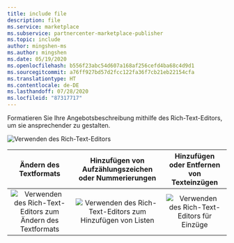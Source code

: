 ```yaml
---
title: include file
description: file
ms.service: marketplace
ms.subservice: partnercenter-marketplace-publisher
ms.topic: include
author: mingshen-ms
ms.author: mingshen
ms.date: 05/19/2020
ms.openlocfilehash: b556f23abc54d607a168af256cefd4ba68c4d9d1
ms.sourcegitcommit: a76ff927bd57d2fcc122fa36f7cb21eb22154cfa
ms.translationtype: HT
ms.contentlocale: de-DE
ms.lasthandoff: 07/28/2020
ms.locfileid: "87317717"
---
```

Formatieren Sie Ihre Angebotsbeschreibung mithilfe des Rich-Text-Editors, um sie ansprechender zu gestalten.

![Verwenden des Rich-Text-Editors](media/rich-text-editor.png)

| <center>Ändern des Textformats | <center>Hinzufügen von Aufzählungszeichen oder Nummerierungen | <center>Hinzufügen oder Entfernen von Texteinzügen |
| --- | --- | --- |
| <center>![Verwenden des Rich-Text-Editors zum Ändern des Textformats](media/text-editor3.png) |  <center>![Verwenden des Rich-Text-Editors zum Hinzufügen von Listen](media/text-editor4.png) |  <center>![Verwenden des Rich-Text-Editors für Einzüge](media/text-editor5.png) |
